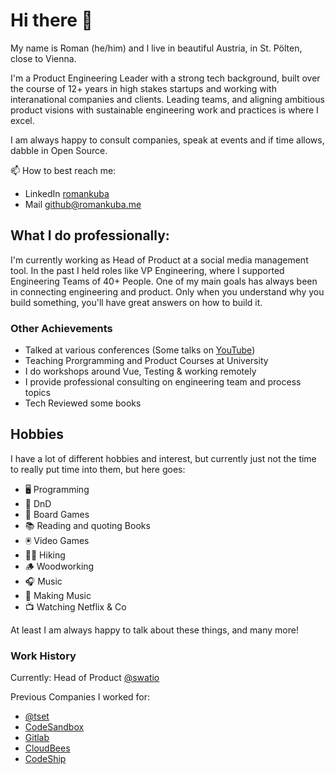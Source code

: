 # Hi there 👋

My name is Roman (he/him) and I live in beautiful Austria, in St. Pölten, close to Vienna.

I'm a Product Engineering Leader with a strong tech background, built over the course of 12+ years in high stakes startups and working with interanational companies and clients. 
Leading teams, and aligning ambitious product visions with sustainable engineering work and practices is where I excel. 

I am always happy to consult companies, speak at events and if time allows, dabble in Open Source.

📫 How to best reach me:
  - LinkedIn [romankuba](https://www.linkedin.com/in/romankuba/)
  - Mail [github@romankuba.me](mailto:github@romankuba.me)


## What I do professionally:

I'm currently working as Head of Product at a social media management tool. In the past I held roles like VP Engineering, where I supported Engineering Teams of 40+ People. One of my main goals has always been in connecting engineering and product. Only when you understand why you build something, you'll have great answers on how to build it. 

### Other Achievements
- Talked at various conferences (Some talks on [YouTube](https://www.youtube.com/playlist?list=PLOXnJRTEIJTh8pBRsgiLuMYxTqe-ZFlQZ))
- Teaching Prorgramming and Product Courses at University
- I do workshops around Vue, Testing & working remotely
- I provide professional consulting on engineering team and process topics
- Tech Reviewed some books


## Hobbies

I have a lot of different hobbies and interest, but currently just not the time to really put time into them, but here goes:

- 🖥️ Programming
- 🐉 DnD
- 🎯 Board Games
- 📚 Reading and quoting Books
- 🖲 Video Games
- 🚶‍♂️ Hiking
- 🪵 Woodworking
- 🎧 Music
- 🎹 Making Music
- 📺 Watching Netflix & Co

At least I am always happy to talk about these things, and many more! 

### Work History

Currently: Head of Product [@swatio](https://swat.io)

Previous Companies I worked for:
- [@tset](https://tset.com)
- [CodeSandbox](https://codesandbox.com)
- [Gitlab](https://gitlab.com)
- [CloudBees](https://cloudbees.com)
- [CodeShip](https://codeship.com)


